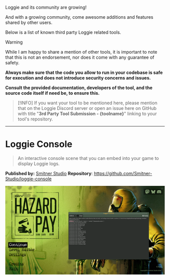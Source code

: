 Loggie and its community are growing!

And with a growing community, come awesome additions and features shared by other users.

Below is a list of known third party Loggie related tools.

>[!WARNING]
>While I am happy to share a mention of other tools, it is important to note that this is not an endorsement, nor does it come with any guarantee of safety.
>
>**Always make sure that the code you allow to run in your codebase is safe for execution and does not introduce security concerns and issues.**
>
>**Consult the provided documentation, developers of the tool, and the source code itself if need be, to ensure this.**

> [!INFO]
> If you want your tool to be mentioned here, please mention that on the Loggie Discord server or open an issue here on GitHub with title "**3rd Party Tool Submission - {toolname}**" linking to  your tool's repository.

---

# Loggie Console

> An interactive console scene that you can embed into your game to display Loggie logs.

**Published by:** [Smitner Studio](https://github.com/Smitner-Studio)
**Repository**: https://github.com/Smitner-Studio/loggie-console

![](https://raw.githubusercontent.com/Smitner-Studio/loggie-console/refs/heads/main/assets/LoggieConsole.PNG)